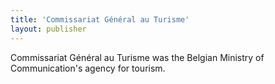 ```yaml
---
title: 'Commissariat Général au Turisme'
layout: publisher
---
```

Commissariat Général au Turisme was the Belgian Ministry of Communication's agency for tourism.
